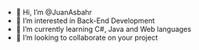 - 👋 Hi, I’m @JuanAsbahr
- 👀 I’m interested in Back-End Development
- 🌱 I’m currently learning C#, Java and Web languages
- 💞️ I’m looking to collaborate on your project

<!---
JuanAsbahr/JuanAsbahr is a ✨ special ✨ repository because its `README.md` (this file) appears on your GitHub profile.
You can click the Preview link to take a look at your changes.
--->
